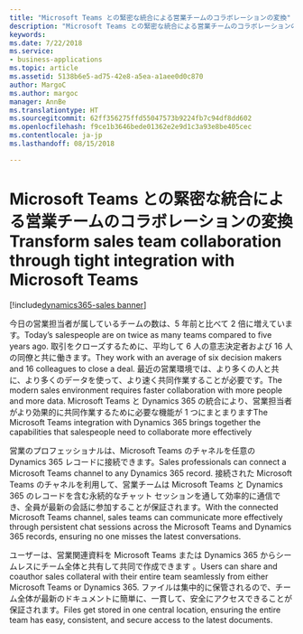 ```yaml
---
title: "Microsoft Teams との緊密な統合による営業チームのコラボレーションの変換"
description: "Microsoft Teams との緊密な統合による営業チームのコラボレーションの変換"
keywords: 
ms.date: 7/22/2018
ms.service:
- business-applications
ms.topic: article
ms.assetid: 5138b6e5-ad75-42e8-a5ea-a1aee0d0c870
author: MargoC
ms.author: margoc
manager: AnnBe
ms.translationtype: HT
ms.sourcegitcommit: 62ff356275ffd55047573b9224fb7c94df8dd602
ms.openlocfilehash: f9ce1b3646bede01362e2e9d1c3a93e8be405cec
ms.contentlocale: ja-jp
ms.lasthandoff: 08/15/2018

---
```


# <a name="transform-sales-team-collaboration-through-tight-integration-with-microsoft-teams"></a><span data-ttu-id="6b963-103">Microsoft Teams との緊密な統合による営業チームのコラボレーションの変換</span><span class="sxs-lookup"><span data-stu-id="6b963-103">Transform sales team collaboration through tight integration with Microsoft Teams</span></span>

[!include[dynamics365-sales banner](../includes/dynamics365-sales.md)]




<span data-ttu-id="6b963-104">今日の営業担当者が属しているチームの数は、5 年前と比べて 2 倍に増えています。</span><span class="sxs-lookup"><span data-stu-id="6b963-104">Today’s salespeople are on twice as many teams compared to five years ago.</span></span> <span data-ttu-id="6b963-105">取引をクローズするために、平均して 6 人の意志決定者および 16 人の同僚と共に働きます。</span><span class="sxs-lookup"><span data-stu-id="6b963-105">They work with an average of six decision makers and 16 colleagues to close a deal.</span></span> <span data-ttu-id="6b963-106">最近の営業環境では、より多くの人と共に、より多くのデータを使って、より速く共同作業することが必要です。</span><span class="sxs-lookup"><span data-stu-id="6b963-106">The modern sales environment requires faster collaboration with more people and more data.</span></span> <span data-ttu-id="6b963-107">Microsoft Teams と Dynamics 365 の統合により、営業担当者がより効果的に共同作業するために必要な機能が 1 つにまとまります</span><span class="sxs-lookup"><span data-stu-id="6b963-107">The Microsoft Teams integration with Dynamics 365 brings together the capabilities that salespeople need to collaborate more effectively</span></span>
 
<span data-ttu-id="6b963-108">営業のプロフェッショナルは、Microsoft Teams のチャネルを任意の Dynamics 365 レコードに接続できます。</span><span class="sxs-lookup"><span data-stu-id="6b963-108">Sales professionals can connect a Microsoft Teams channel to any Dynamics 365 record.</span></span> <span data-ttu-id="6b963-109">接続された Microsoft Teams のチャネルを利用して、営業チームは Microsoft Teams と Dynamics 365 のレコードを含む永続的なチャット セッションを通して効率的に通信でき、全員が最新の会話に参加することが保証されます。</span><span class="sxs-lookup"><span data-stu-id="6b963-109">With the connected Microsoft Teams channel, sales teams can communicate more effectively through persistent chat sessions across the Microsoft Teams and Dynamics 365 records, ensuring no one misses the latest conversations.</span></span> 
 
<span data-ttu-id="6b963-110">ユーザーは、営業関連資料を Microsoft Teams または Dynamics 365 からシームレスにチーム全体と共有して共同で作成できます 。</span><span class="sxs-lookup"><span data-stu-id="6b963-110">Users can share and coauthor sales collateral with their entire team seamlessly from either Microsoft Teams or Dynamics 365.</span></span> <span data-ttu-id="6b963-111">ファイルは集中的に保管されるので、チーム全体が最新のドキュメントに簡単に、一貫して、安全にアクセスできることが保証されます。</span><span class="sxs-lookup"><span data-stu-id="6b963-111">Files get stored in one central location, ensuring the entire team has easy, consistent, and secure access to the latest documents.</span></span> 


